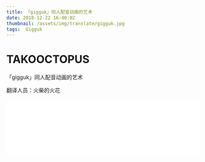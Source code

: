 ```yaml
---
title: 「gigguk」同人配音动画的艺术
date: 2018-12-22 16:40:02
thumbnail: /assets/img/translate/gigguk.jpg
tags:  Gigguk
---
```

# TAKOOCTOPUS

<label class="label-header"> 「gigguk」同人配音动画的艺术 </label>

翻译人员：火柴的火花

<iframe id="spkj" src="//player.bilibili.com/player.html?aid=38746179&cid=70046184&page=1" scrolling="no" border="0" frameborder="no" framespacing="0" allowfullscreen="true" width=100%> </iframe>

<script type="text/javascript">
    document.getElementById("spkj").style.height=document.getElementById("spkj").scrollWidth*0.76+"px";
</script>